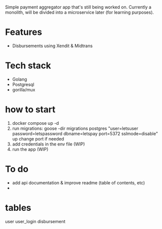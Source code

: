 Simple payment aggregator app that's still being worked on. Currently a monolith, will be divided into a microservice later (for learning purposes).

# Features
- Disbursements using Xendit & Midtrans

# Tech stack
- Golang
- Postgresql
- gorilla/mux

# how to start
1. docker compose up -d
2. run migrations:
    goose -dir migrations postgres "user=letsuser password=letspassword dbname=letspay port=5372 sslmode=disable" up
change port if needed
3. add credentials in the env file (WIP)
4. run the app (WIP)

# To do
- add api documentation & improve readme (table of contents, etc)
- 

# tables
user
user_login
disbursement